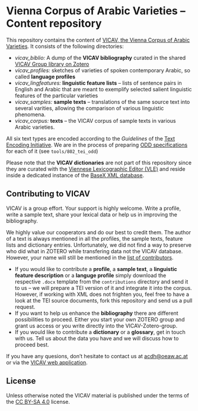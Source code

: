 # Vienna Corpus of Arabic Varieties – Content repository

This repository contains the content of [VICAV, the Vienna Corpus of Arabic Varieties](https://vicav.acdh.oeaw.ac.at). It consists of the following directories:

* *vicav_biblio:* A dump of the **VICAV bibliography** curated in the shared [VICAV Group library on Zotero](https://www.zotero.org/groups/2165756/vicav)
* *vicav_profiles:* sketches of varieties of spoken contemporary Arabic, so called **language profiles**
* *vicav_lingfeatures:* **linguistic feature lists** – lists of sentence pairs in English and Arabic that are meant to exemplify selected salient linguistic features of the particular varieties
* *vicav_samples:* **sample texts** – translations of the same source text into several varities, allowing the comparison of various linguistic phenomena.
* *vicav_corpus:* **texts** – the VICAV corpus of sample texts in various Arabic varieties.

All six text types are encoded according to the *Guidelines* of the [Text Encoding Initiative](http://www.tei-c.org/).  We are in the process of preparing [ODD specifications](https://wiki.tei-c.org/index.php/ODD) for each of it (see `tools/802_tei_odd`)

Please note that the **VICAV dictionaries** are not part of this repository since they are curated with the [Viennese Lexicographic Editor (VLE)](https://www.oeaw.ac.at/acdh/tools/vle/) and reside inside a dedicated instance of the [BaseX XML database](http://basex.org/).

## Contributing to VICAV

VICAV is a group effort. Your support is highly welcome. Write a profile, write a sample text, share your lexical data or help us in improving the bibliography.

We highly value our cooperators and do our best to credit them. The author of a text is always mentioned in all the profiles, the sample texts, feature lists and dictionary entries. Unfortunately, we did not find a way to preserve who did what in ZOTERO while transfering data not the VICAV database. However, your name will still be mentioned in the [list of contributors](https://vicav.acdh.oeaw.ac.at/#1=[textQuery,vicavContributors,CONTRIBUTORS,open]&1=[textQuery,vicavExplBar_Contributions,CONTRIBUTING,open]&2=[textQuery,vicavContributors,CONTRIBUTORS,open]).

* If you would like to contribute a **profile**, a **sample text**, a **linguistic feature description** or a **languge profile** simply download the respective `.docx` template from the `contributions` directory and send it to us – we will prepare a TEI version of it and integrate it into the corpus.   
However, if working with XML does not frighten you, feel free to have a look at the TEI source documents, fork this repository and send us a pull request.
* If you want to help us enhance the **bibliography** there are different possibilities to proceed. Either you start your own ZOTERO group and grant us access or you write directly into the VICAV-Zotero-group.
* If you would like to contribute a **dictionary** or a **glossary**, get in touch with us. Tell us about the data you have and we will discuss how to proceed best.

If you have any quesions, don’t hesitate to contact us at acdh@oeaw.ac.at or via the [VICAV web application](https://vicav.acdh.oeaw.ac.at/#map=[biblMarkers,,geo]&1=[textQuery,vicavMission,MISSION,open]&2=[textQuery,vicavNews,NEWS,open]&3=[textQuery,vicavExplBar_Contributions,CONTRIBUTING,open]&%20OPEN%20ACCESS,open]).

## License

Unless otherwise noted the VICAV material is published under the terms of the [CC BY-SA 4.0](https://creativecommons.org/licenses/by-sa/4.0/) license.
